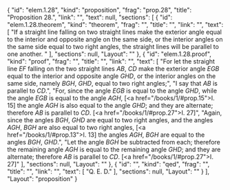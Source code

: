 {
  "id": "elem.1.28",
  "kind": "proposition",
  "frag": "prop.28",
  "title": "Proposition 28.",
  "link": "",
  "text": null,
  "sections": [
    {
      "id": "elem.1.28.theorem",
      "kind": "theorem",
      "frag": "",
      "title": "",
      "link": "",
      "text": [
        "If a straight line falling on two straight lines make the exterior angle equal to the interior and opposite angle on the same side, or the interior angles on the same side equal to two right angles, the straight lines will be parallel to one another. "
      ],
      "sections": null,
      "Layout": ""
    },
    {
      "id": "elem.1.28.proof",
      "kind": "proof",
      "frag": "",
      "title": "",
      "link": "",
      "text": [
        "For let the straight line <var>EF</var> falling on the two straight lines <var>AB</var>, <var>CD</var> make the exterior angle <var>EGB</var> equal to the interior and opposite angle <var>GHD</var>, or the interior angles on the same side, namely <var>BGH</var>, <var>GHD</var>, equal to two right angles;",
        "I say that <var>AB</var> is parallel to <var>CD</var>.",
        "For, since the angle <var>EGB</var> is equal to the angle <var>GHD</var>, while the angle <var>EGB</var> is equal to the angle <var>AGH</var>, [<a href=\"/books/1/#prop.15\">I. 15</a>]  the angle <var>AGH</var> is also equal to the angle <var>GHD</var>; and they are alternate; therefore <var>AB</var> is parallel to <var>CD</var>. [<a href=\"/books/1/#prop.27\">I. 27</a>]",
        "Again, since the angles <var>BGH</var>, <var>GHD</var> are equal to two right angles, and the angles <var>AGH</var>, <var>BGH</var> are also equal to two right angles, [<a href=\"/books/1/#prop.13\">I. 13</a>] the angles <var>AGH</var>, <var>BGH</var> are equal to the angles <var>BGH</var>, <var>GHD</var>.",
        "Let the angle <var>BGH</var> be subtracted from each; therefore the remaining angle <var>AGH</var> is equal to the remaining angle <var>GHD</var>; and they are alternate; therefore <var>AB</var> is parallel to <var>CD</var>. [<a href=\"/books/1/#prop.27\">I. 27</a>]"
      ],
      "sections": null,
      "Layout": ""
    },
    {
      "id": "",
      "kind": "qed",
      "frag": "",
      "title": "",
      "link": "",
      "text": [
        "Q. E. D."
      ],
      "sections": null,
      "Layout": ""
    }
  ],
  "Layout": "proposition"
}
